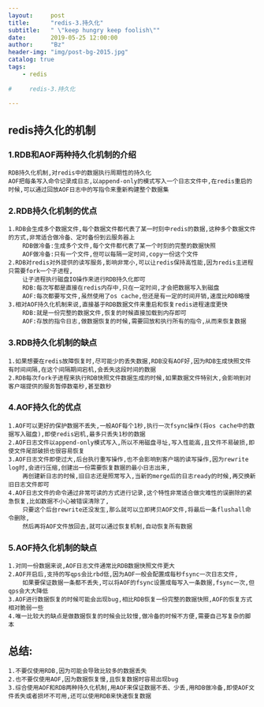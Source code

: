 ```yaml
---
layout:     post
title:      "redis-3.持久化"
subtitle:   " \"keep hungry keep foolish\""
date:       2019-05-25 12:00:00
author:     "Bz"
header-img: "img/post-bg-2015.jpg"
catalog: true
tags:
    - redis
    
#     redis-3.持久化
    
---
```

## redis持久化的机制


### 1.RDB和AOF两种持久化机制的介绍
    RDB持久化机制,对redis中的数据执行周期性的持久化
    AOF把每条写入命令记录成日志,以append-only的模式写入一个日志文件中,在redis重启的时候,可以通过回放AOF日志中的写指令来重新构建整个数据集
### 2.RDB持久化机制的优点
	1.RDB会生成多个数据文件,每个数据文件都代表了某一时刻中redis的数据,这种多个数据文件的方式,非常适合做冷备、定时备份到云服务器上
		RDB做冷备:生成多个文件,每个文件都代表了某一个时刻的完整的数据快照
		AOF做冷备:只有一个文件,但可以每隔一定时间,copy一份这个文件
	2.RDB对redis对外提供的读写服务,影响非常小,可以让redis保持高性能,因为redis主进程只需要fork一个子进程,
    	让子进程执行磁盘IO操作来进行RDB持久化即可
		RDB:每次写都是直接在redis内存中,只在一定时间,才会把数据写入到磁盘
		AOF:每次都要写文件,虽然使用了os cache,但还是有一定的时间开销,速度比RDB略慢
	3.相对AOF持久化机制来说,直接基于RDB数据文件来重启和恢复redis进程速度更快
		RDB:就是一份完整的数据文件,恢复的时候直接加载到内存即可
		AOF:存放的指令日志,做数据恢复的时候,需要回放和执行所有的指令,从而来恢复数据
### 3.RDB持久化机制的缺点
	1.如果想要在redis故障恢复时,尽可能少的丢失数据,RDB没有AOF好,因为RDB生成快照文件有时间间隔,在这个间隔期间宕机,会丢失这段时间的数据
	2.RDB每次fork子进程来执行RDB快照文件数据生成的时候,如果数据文件特别大,会影响到对客户端提供的服务暂停数毫秒,甚至数秒
### 4.AOF持久化的优点
	1.AOF可以更好的保护数据不丢失,一般AOF每个1秒,执行一次fsync操作(将os cache中的数据写入磁盘),即使redis宕机,最多只丢失1秒的数据
	2.AOF日志文件以append-only模式写入,所以不用磁盘寻址,写入性能高,且文件不易破损,即使文件尾部破损也很容易恢复
	3.AOF日志文件即使过大,后台执行重写操作,也不会影响到客户端的读写操作,因为rewrite log时,会进行压缩,创建出一份需要恢复数据的最小日志出来,
	    再创建新日志的时候,旧日志还是照常写入,当新的merge后的日志ready的时候,再交换新旧日志文件即可
	4.AOF日志文件的命令通过非常可读的方式进行记录,这个特性非常适合做灾难性的误删除的紧急恢复,比如数据不小心被错误清除了,
	    只要这个后台rewrite还没发生,那么就可以立即拷贝AOF文件,将最后一条flushall命令删除,
	    然后再将AOF文件放回去,就可以通过恢复机制,自动恢复所有数据
### 5.AOF持久化机制的缺点
	1.对同一份数据来说,AOF日志文件通常比RDB数据快照文件更大
	2.AOF开启后,支持的写qps会比rbd低,因为AOF一般会配置成每秒fsync一次日志文件,
	    如果要保证数据一条都不丢失,可以将AOF的fsync设置成每写入一条数据,fsync一次,但qps会大大降低
	3.AOF进行数据恢复的时候可能会出现bug,相比RDB恢复一份完整的数据快照,AOF的恢复方式相对脆弱一些
	4.唯一比较大的缺点是做数据恢复的时候会比较慢,做冷备的时候不方便,需要自己写复杂的脚本




	
## 总结:

    1.不要仅使用RDB,因为可能会导致比较多的数据丢失
    2.也不要仅使用AOF,因为数据恢复慢,且恢复数据时容易出现bug
    3.综合使用AOF和RDB两种持久化机制,用AOF来保证数据不丢、少丢,用RDB做冷备,即使AOF文件丢失或者损坏不可用,还可以使用RDB来快速恢复数据


